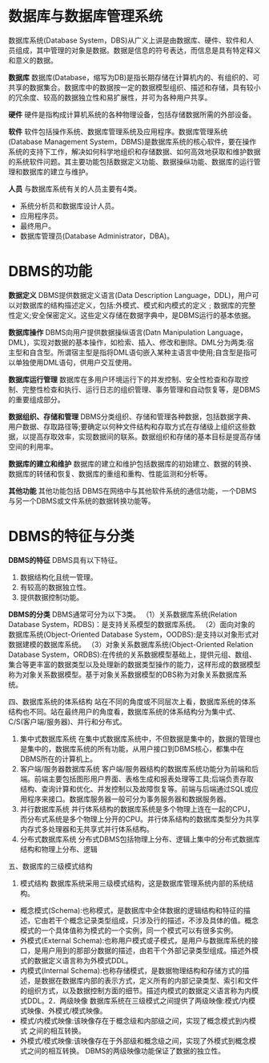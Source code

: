 # 数据库与数据库管理系统

数据库系统(Database System，DBS)从广义上讲是由数据库、硬件、软件和人员组成，其中管理的对象是数据。数据是信息的符号表达，而信息是具有特定释义和意义的数据。

**数据库**
数据库(Database，缩写为DB)是指长期存储在计算机内的、有组织的、可共享的数据集合。数据库中的数据按一定的数据模型组织、描述和存储，具有较小的冗余度、较高的数据独立性和易扩展性，并可为各种用户共享。

**硬件**
硬件是指构成计算机系统的各种物理设备，包括存储数据所需的外部设备。

**软件**
软件包括操作系统、数据库管理系统及应用程序。数据库管理系统(Database Management System，DBMS)是数据库系统的核心软件，要在操作系统的支持下工作，解决如何科学地组织和存储数据、如何高效地获取和维护数据的系统软件问题。其主要功能包括数据定义功能、数据操纵功能、数据库的运行管理和数据库的建立与维护。

**人员**
与数据库系统有关的人员主要有4类。
- 系统分析员和数据库设计人员。
- 应用程序员。
- 最终用户。
- 数据库管理员(Database Administrator，DBA)。

# DBMS的功能

**数据定义**
DBMS提供数据定义语言(Data Description Language，DDL)，用户可以对数据库的结构描述定义，包括:外模式、模式和内模式的定义﹔数据库的完整性定义;安全保密定义。这些定义存储在数据字典中，是DBMS运行的基本依据。

**数据库操作**
DBMS向用户提供数据操纵语言(Datn Manipulation Language，DML)，实现对数据的基本操作，如检索、插入、修改和删除。DML分为两类:宿主型和自含型。所谓宿主型是指将DML语句嵌入某种主语言中使用;自含型是指可以单独使用DML语句，供用户交互使用。

**数据库运行管理**
数据库在多用户环境运行下的并发控制、安全性检查和存取控制、完整性检查和执行、运行日志的组织管理、事务管理和自动恢复等，是DBMS的重要组成部分。

**数据组织、存储和管理**
DBMS分类组织、存储和管理各种数据，包括数据字典、用户数据、存取路径等;要确定以何种文件结构和存取方式在存储级上组织这些数据，以提高存取效率，实现数据间的联系。数据组织和存储的基本目标是提高存储空间的利用率。

**数据库的建立和维护**
数据库的建立和维护包括数据库的初始建立、数据的转换、数据库的转储和恢复、数据库的重组和重构、性能监测和分析等。

**其他功能**
其他功能包括 DBMS在网络中与其他软件系统的通信功能，一个DBMS 与另一个DBMS或文件系统的数据转换功能等。


# DBMS的特征与分类
**DBMS的特征**
DBMS具有以下特征。
1. 数据结构化且统一管理。
2. 有较高的数据独立性。
3. 提供数据控制功能。

**DBMS的分类**
DBMS通常可分为以下3类。
（1）关系数据库系统(Relation Database System，RDBS)：是支持关系模型的数据库系统。
（2）面向对象的数据库系统(Object-Oriented Database System，OODBS):是支持以对象形式对数据建模的数据库系统。
（3）对象关系数据库系统(Object-Oriented Relation Database System，ORDBS):在传统的关系数据模型基础上，提供元组、数组、集合等更丰富的数据类型以及处理新的数据类型操作的能力，这样形成的数据模型称为对象关系数据模型。基于对象关系数据模型的DBS称为对象关系数据库系统。

四、数据库系统的体系结构
站在不同的角度或不同层次上看，数据库系统的体系结构也不同。站在最终用户的角度看，数据库系统的体系结构分为集中式、C/S(客户端/服务器)、并行和分布式。
1. 集中式数据库系统
在集中式数据库系统中，不但数据是集中的，数据的管理也是集中的，数据库系统的所有功能，从用户接口到DBMS核心，都集中在 DBMS所在的计算机上。
2. 客户端/服务器数据库系统
客户端/服务器结构的数据库系统功能分为前端和后端。前端主要包括图形用户界面、表格生成和报表处理等工具;后端负责存取结构、查询计算和优化、并发控制以及故障恢复等。前端与后端通过SQL或应用程序来接口。数据库服务器一般可分为事务服务器和数据服务器。
3. 并行数据库系统
并行体系结构的数据库系统是多个物理上连在一起的CPU，而分布式系统是多个物理上分开的CPU。并行体系结构的数据库类型分为共享内存式多处理器和无共享式并行体系结构。
4. 分布式数据库系统
分布式DBMS包括物理上分布、逻辑上集中的分布式数据库结构和物理上分布、逻辑

五、数据库的三级模式结构
1. 模式结构
数据库系统采用三级模式结构，这是数据库管理系统内部的系统结构。
- 概念模式(Schema):也称模式，是数据库中全体数据的逻辑结构和特征的描述，它由若干个概念记录类型组成，只涉及行的描述，不涉及具体的值。概念模式的一个具体值称为模式的一个实例，同一个模式可以有很多实例。
- 外模式(External Schema):也称用户模式或子模式，是用户与数据库系统的接口，是用户用到的那部分数据的描述，由若干个外部记录类型组成。描述外模式的数据定义语言称为外模式DDL。
- 内模式(Internal Schema):也称存储模式，是数据物理结构和存储方式的描述，是数据在数据库内部的表示方式，定义所有的内部记录类型、索引和文件的组织方式，以及数据控制方面的细节。描述内模式的数据定义语言称为内模式DDL。2．两级映像
数据库系统在三级模式之间提供了两级映像:模式/内模式映像、外模式/模式映像。
- 模式/内模式映像:该映像存在于概念级和内部级之间，实现了概念模式到内模式
之间的相互转换。
- 外模式/模式映像:该映像存在于外部级和概念级之间，实现了外模式到概念模式之间的相互转换。
DBMS的两级映像功能保证了数据的独立性。
